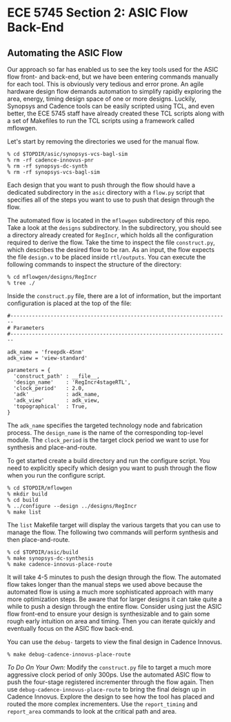 
ECE 5745 Section 2: ASIC Flow Back-End
==========================================================================

Automating the ASIC Flow
--------------------------------------------------------------------------

Our approach so far has enabled us to see the key tools used for the ASIC
flow front- and back-end, but we have been entering commands manually for
each tool. This is obviously very tedious and error prone. An agile
hardware design flow demands automation to simplify rapidly exploring the
area, energy, timing design space of one or more designs. Luckily,
Synopsys and Cadence tools can be easily scripted using TCL, and even
better, the ECE 5745 staff have already created these TCL scripts along
with a set of Makefiles to run the TCL scripts using a framework called
mflowgen.

Let's start by removing the directories we used for the manual flow.

    % cd $TOPDIR/asic/synopsys-vcs-bagl-sim
    % rm -rf cadence-innovus-pnr
    % rm -rf synopsys-dc-synth
    % rm -rf synopsys-vcs-bagl-sim

Each design that you want to push through the flow should have a
dedicated subdirectory in the `asic` directory with a `flow.py` script
that specifies all of the steps you want to use to push that design
through the flow.

The automated flow is located in the `mflowgen` subdirectory of this repo.
Take a look at the `designs` subdirectory. In the subdirectory, you should
see a directory already created for `RegIncr`, which holds all the
configuration required to derive the flow. Take the time to inspect the
file `construct.py`, which describes the desired flow to be ran.
As an input, the flow expects the file `design.v` to be placed inside
`rtl/outputs`. You can execute the following commands to inspect the
structure of the directory:

    % cd mflowgen/designs/RegIncr
    % tree ./

Inside the `construct.py` file, there are a lot of information, but the
important configuration is placed at the top of the file:

    #-----------------------------------------------------------------------
    # Parameters
    #-----------------------------------------------------------------------

    adk_name = 'freepdk-45nm'
    adk_view = 'view-standard'

    parameters = {
      'construct_path' : __file__,
      'design_name'    : 'RegIncr4stageRTL',
      'clock_period'   : 2.0,
      'adk'            : adk_name,
      'adk_view'       : adk_view,
      'topographical'  : True,
    }

The `adk_name` specifies the targeted technology node and fabrication
process. The `design_name` is the name of the corresponding top-level
module. The `clock_period` is the target clock period we want to use for
synthesis and place-and-route.

To get started create a build directory and run the configure script. You
need to explicitly specify which design you want to push through the flow
when you run the configure script.

    % cd $TOPDIR/mflowgen
    % mkdir build
    % cd build
    % ../configure --design ../designs/RegIncr
    % make list

The `list` Makefile target will display the various targets that you can
use to manage the flow. The following two commands will perform synthesis
and then place-and-route.

    % cd $TOPDIR/asic/build
    % make synopsys-dc-synthesis
    % make cadence-innovus-place-route

It will take 4-5 minutes to push the design through the flow. The
automated flow takes longer than the manual steps we used above because
the automated flow is using a much more sophisticated approach with many
more optimization steps. Be aware that for larger designs it can take
quite a while to push a design through the entire flow. Consider using
just the ASIC flow front-end to ensure your design is synthesizable and
to gain some rough early intuition on area and timing. Then you can
iterate quickly and eventually focus on the ASIC flow back-end.

You can use the `debug-` targets to view the final design in Cadence
Innovus.

    % make debug-cadence-innovus-place-route

*To Do On Your Own:* Modify the `construct.py` file to target a much
more aggressive clock period of only 300ps. Use the automated ASIC flow
to push the four-stage registered incrementer through the flow again.
Then use `debug-cadence-innovus-place-route` to bring the final deisgn
up in Cadence Innovus. Explore the design to see how the tool has placed
and routed the more complex incrementers. Use the `report_timing` and
`report_area` commands to look at the critical path and area.
